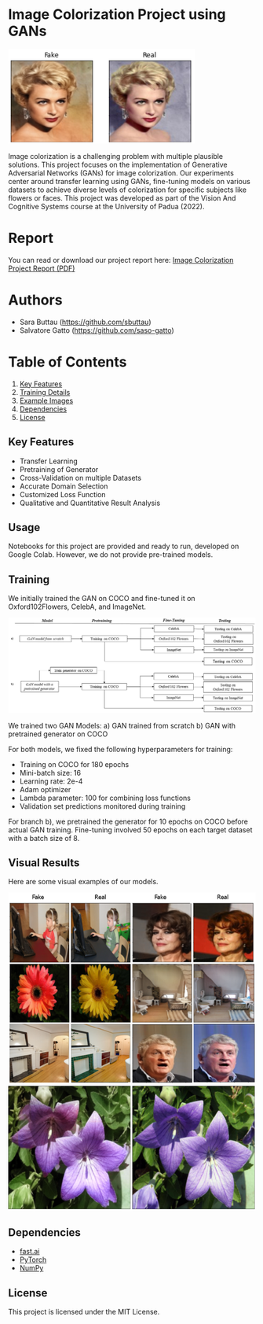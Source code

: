 # Image Colorization Project using GANs 
![Example Output 1](./copertina.png)

Image colorization is a challenging problem with multiple plausible solutions. This project focuses on the implementation of Generative Adversarial Networks (GANs) for image colorization. Our experiments center around transfer learning using GANs, fine-tuning models on various datasets to achieve diverse levels of colorization for specific subjects like flowers or faces. This project was developed as part of the Vision And Cognitive Systems course at the University of Padua (2022).

# Report
You can read or download our project report here: [Image Colorization Project Report (PDF)](./Image_Colorization_using_GANs.pdf)

# Authors
- Sara Buttau (https://github.com/sbuttau)
- Salvatore Gatto (https://github.com/saso-gatto)

# Table of Contents
1. [Key Features](#key-features)
2. [Training Details](#training)
3. [Example Images](#visual-results)
4. [Dependencies](#dependencies)
5. [License](#license)

## Key Features
- Transfer Learning
- Pretraining of Generator
- Cross-Validation on multiple Datasets
- Accurate Domain Selection
- Customized Loss Function
- Qualitative and Quantitative Result Analysis

## Usage
Notebooks for this project are provided and ready to run, developed on Google Colab. However, we do not provide pre-trained models.

## Training
We initially trained the GAN on COCO and fine-tuned it on Oxford102Flowers, CelebA, and ImageNet. 

![Image Summary](./pipeline.jpg)

We trained two GAN Models: 
a) GAN trained from scratch
b) GAN with pretrained generator on COCO

For both models, we fixed the following hyperparameters for training:
- Training on COCO for 180 epochs
- Mini-batch size: 16
- Learning rate: 2e-4
- Adam optimizer
- Lambda parameter: 100 for combining loss functions
- Validation set predictions monitored during training

For branch b), we pretrained the generator for 10 epochs on COCO before actual GAN training. Fine-tuning involved 50 epochs on each target dataset with a batch size of 8.

## Visual Results
Here are some visual examples of our models. 

![Example Output 2](./DifferentPlausible.png)
![Example Output 3](./flower_succ.png)


## Dependencies
- [fast.ai](https://www.fast.ai/)
- [PyTorch](https://pytorch.org/)
- [NumPy](https://numpy.org/)

## License
This project is licensed under the MIT License.



